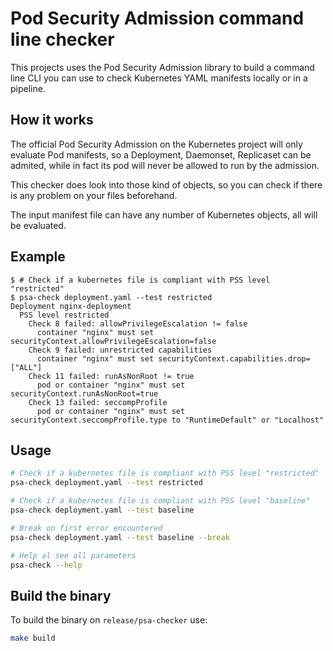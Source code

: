 # Pod Security Admission command line checker

This projects uses the Pod Security Admission library to build a command line CLI you can use to check Kubernetes YAML manifests locally or in a pipeline.

## How it works

The official Pod Security Admission on the Kubernetes project will only evaluate Pod manifests, so a Deployment, Daemonset, Replicaset can be admited, while in fact its pod will never be allowed to run by the admission.

This checker does look into those kind of objects, so you can check if there is any problem on your files beforehand.

The input manifest file can have any number of Kubernetes objects, all will be evaluated.

## Example

```console
$ # Check if a kubernetes file is compliant with PSS level "restricted"
$ psa-check deployment.yaml --test restricted
Deployment nginx-deployment
  PSS level restricted
    Check 8 failed: allowPrivilegeEscalation != false
      container "nginx" must set securityContext.allowPrivilegeEscalation=false
    Check 9 failed: unrestricted capabilities
      container "nginx" must set securityContext.capabilities.drop=["ALL"]
    Check 11 failed: runAsNonRoot != true
      pod or container "nginx" must set securityContext.runAsNonRoot=true
    Check 13 failed: seccompProfile
      pod or container "nginx" must set securityContext.seccompProfile.type to "RuntimeDefault" or "Localhost"
```

## Usage

```bash
# Check if a kubernetes file is compliant with PSS level "restricted"
psa-check deployment.yaml --test restricted

# Check if a kubernetes file is compliant with PSS level "baseline"
psa-check deployment.yaml --test baseline

# Break on first error encountered
psa-check deployment.yaml --test baseline --break

# Help al see all parameters
psa-check --help
```

## Build the binary

To build the binary on `release/psa-checker` use:

```bash
make build
```





